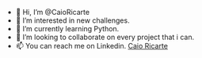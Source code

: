 - 👋 Hi, I’m @CaioRicarte
- 👀 I’m interested in new challenges.
- 🌱 I’m currently learning Python.
- 💞️ I’m looking to collaborate on every project that i can.
- 📫 You can reach me on Linkedin. [Caio Ricarte](https://www.linkedin.com/in/caio-ricarte-c13012001/)

<!---
CaioRicarte/CaioRicarte is a ✨ special ✨ repository because its `README.md` (this file) appears on your GitHub profile.
You can click the Preview link to take a look at your changes.
--->
